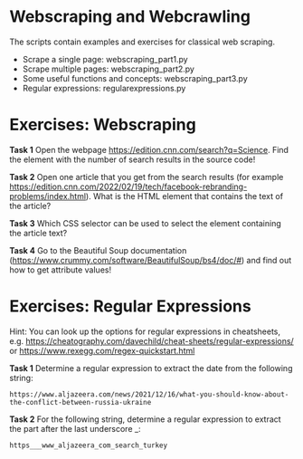# Webscraping and Webcrawling
The scripts contain examples and exercises for classical web scraping.

- Scrape a single page: webscraping_part1.py 
- Scrape multiple pages: webscraping_part2.py
- Some useful functions and concepts: webscraping_part3.py
- Regular expressions: regularexpressions.py

# Exercises: Webscraping
**Task 1**
Open the webpage https://edition.cnn.com/search?q=Science. Find the element with the number of search results in the source code!

**Task 2**
Open one article that you get from the search results (for example https://edition.cnn.com/2022/02/19/tech/facebook-rebranding-problems/index.html). 
What is the HTML element that contains the text of the article?

**Task 3**
Which CSS selector can be used to select the element containing the article text? 

**Task 4**
Go to the Beautiful Soup documentation (https://www.crummy.com/software/BeautifulSoup/bs4/doc/#) and find out how to get attribute values!

# Exercises: Regular Expressions

Hint: You can look up the options for regular expressions in cheatsheets, e.g. https://cheatography.com/davechild/cheat-sheets/regular-expressions/ or https://www.rexegg.com/regex-quickstart.html 

**Task 1** 
Determine a regular expression to extract the date from the following string:

`https://www.aljazeera.com/news/2021/12/16/what-you-should-know-about-the-conflict-between-russia-ukraine`

**Task 2**
For the following string, determine a regular expression to extract the part after the last underscore _: 

`https___www_aljazeera_com_search_turkey`

